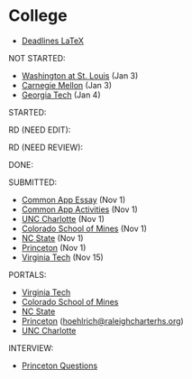 # College

- [Deadlines LaTeX](deadlines.tex)

NOT STARTED:
- [Washington at St. Louis](washington-at-st.-louis.md) (Jan 3)
- [Carnegie Mellon](carnegie-mellon.md) (Jan 3)
- [Georgia Tech](georgia-tech.md) (Jan 4)

STARTED:

RD (NEED EDIT):

RD (NEED REVIEW):

DONE:

SUBMITTED:
- [Common App Essay](common-app-essay.md) (Nov 1)
- [Common App Activities](common-app-activities.md) (Nov 1)
- [UNC Charlotte](unc-charlotte.md) (Nov 1)
- [Colorado School of Mines](colorado-school-of-mines.md) (Nov 1)
- [NC State](nc-state.md) (Nov 1)
- [Princeton](princeton.md) (Nov 1)
- [Virginia Tech](virginia-tech.md) (Nov 15)

PORTALS:
- [Virginia Tech](https://login.vt.edu/profile/SAML2/Redirect/SSO?execution=e1s1#/)
- [Colorado School of Mines](https://apply.mines.edu/apply/status)
- [NC State](https://apply.ncsu.edu/apply/status) 
- [Princeton](https://apply.princeton.edu/apply/status) (hoehlrich@raleighcharterhs.org)
- [UNC Charlotte](https://future49er.charlotte.edu/apply/status)

INTERVIEW:
- [Princeton Questions](princeton-questions.md)
